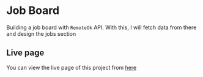 # Job Board

Building a job board with `RemoteOk` API. With this, I will fetch data from there and design the jobs section

## Live page
You can view the live page of this project from [here](https://m-rokon.github.io/job-board/?target=_blank) 
